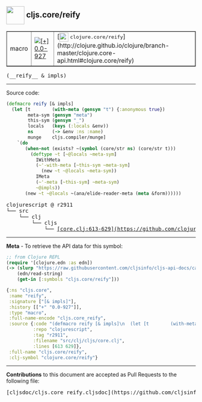 ## <img width="48px" valign="middle" src="http://i.imgur.com/Hi20huC.png"> cljs.core/reify

 <table border="1">
<tr>

<td>macro</td>
<td><a href="https://github.com/cljsinfo/cljs-api-docs/tree/0.0-927"><img valign="middle" alt="[+] 0.0-927" src="https://img.shields.io/badge/+-0.0--927-lightgrey.svg"></a> </td>
<td>
[<img height="24px" valign="middle" src="http://i.imgur.com/1GjPKvB.png"> <samp>clojure.core/reify</samp>](http://clojure.github.io/clojure/branch-master/clojure.core-api.html#clojure.core/reify)
</td>
</tr>
</table>

 <samp>
(__reify__ & impls)<br>
</samp>

---





Source code:

```clj
(defmacro reify [& impls]
  (let [t        (with-meta (gensym "t") {:anonymous true})
        meta-sym (gensym "meta")
        this-sym (gensym "_")
        locals   (keys (:locals &env))
        ns       (-> &env :ns :name)
        munge    cljs.compiler/munge]
    `(do
       (when-not (exists? ~(symbol (core/str ns) (core/str t)))
         (deftype ~t [~@locals ~meta-sym]
           IWithMeta
           (~'-with-meta [~this-sym ~meta-sym]
             (new ~t ~@locals ~meta-sym))
           IMeta
           (~'-meta [~this-sym] ~meta-sym)
           ~@impls))
       (new ~t ~@locals ~(ana/elide-reader-meta (meta &form))))))
```

 <pre>
clojurescript @ r2911
└── src
    └── clj
        └── cljs
            └── <ins>[core.clj:613-629](https://github.com/clojure/clojurescript/blob/r2911/src/clj/cljs/core.clj#L613-L629)</ins>
</pre>


---

__Meta__ - To retrieve the API data for this symbol:

```clj
;; from Clojure REPL
(require '[clojure.edn :as edn])
(-> (slurp "https://raw.githubusercontent.com/cljsinfo/cljs-api-docs/catalog/cljs-api.edn")
    (edn/read-string)
    (get-in [:symbols "cljs.core/reify"]))
```

```clj
{:ns "cljs.core",
 :name "reify",
 :signature ["[& impls]"],
 :history [["+" "0.0-927"]],
 :type "macro",
 :full-name-encode "cljs.core_reify",
 :source {:code "(defmacro reify [& impls]\n  (let [t        (with-meta (gensym \"t\") {:anonymous true})\n        meta-sym (gensym \"meta\")\n        this-sym (gensym \"_\")\n        locals   (keys (:locals &env))\n        ns       (-> &env :ns :name)\n        munge    cljs.compiler/munge]\n    `(do\n       (when-not (exists? ~(symbol (core/str ns) (core/str t)))\n         (deftype ~t [~@locals ~meta-sym]\n           IWithMeta\n           (~'-with-meta [~this-sym ~meta-sym]\n             (new ~t ~@locals ~meta-sym))\n           IMeta\n           (~'-meta [~this-sym] ~meta-sym)\n           ~@impls))\n       (new ~t ~@locals ~(ana/elide-reader-meta (meta &form))))))",
          :repo "clojurescript",
          :tag "r2911",
          :filename "src/clj/cljs/core.clj",
          :lines [613 629]},
 :full-name "cljs.core/reify",
 :clj-symbol "clojure.core/reify"}

```

---

__Contributions__ to this document are accepted as Pull Requests to the following file:

 <pre>
[cljsdoc/cljs.core_reify.cljsdoc](https://github.com/cljsinfo/cljs-api-docs/blob/master/cljsdoc/cljs.core_reify.cljsdoc)
</pre>

